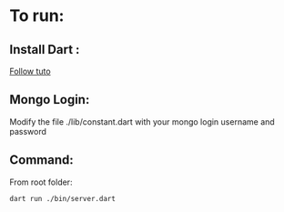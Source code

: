 # To run:
## Install Dart :
[Follow tuto](https://www.dartlang.org/install)
## Mongo Login:
Modify the file ./lib/constant.dart with your mongo login username and password
## Command:
From root folder:
```bash 
dart run ./bin/server.dart
```
